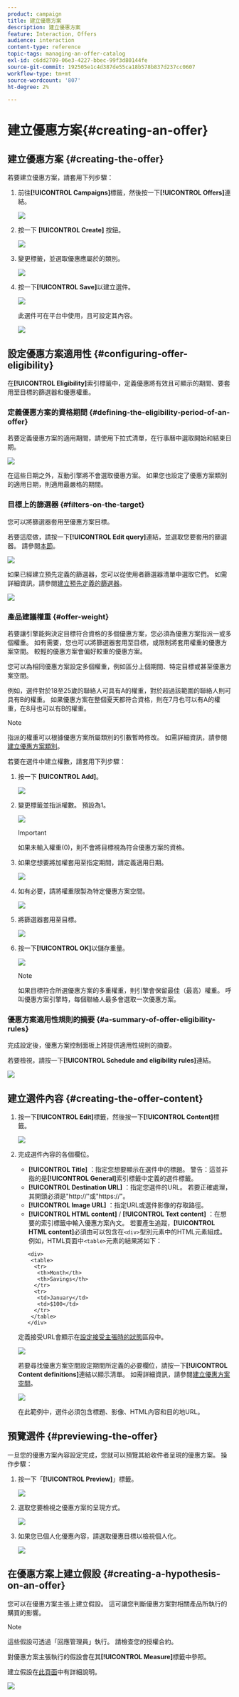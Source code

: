 ```yaml
---
product: campaign
title: 建立優惠方案
description: 建立優惠方案
feature: Interaction, Offers
audience: interaction
content-type: reference
topic-tags: managing-an-offer-catalog
exl-id: c6dd2709-06e3-4227-bbec-99f3d80144fe
source-git-commit: 192505e1c4d387de55ca18b578b837d237cc0607
workflow-type: tm+mt
source-wordcount: '807'
ht-degree: 2%

---
```


# 建立優惠方案{#creating-an-offer}



## 建立優惠方案 {#creating-the-offer}

若要建立優惠方案，請套用下列步驟：

1. 前往&#x200B;**[!UICONTROL Campaigns]**&#x200B;標籤，然後按一下&#x200B;**[!UICONTROL Offers]**&#x200B;連結。

   ![](assets/offer_create_001.png)

1. 按一下 **[!UICONTROL Create]** 按鈕。

   ![](assets/offer_create_005.png)

1. 變更標籤，並選取優惠應屬於的類別。

   ![](assets/offer_create_002.png)

1. 按一下&#x200B;**[!UICONTROL Save]**&#x200B;以建立選件。

   ![](assets/offer_create_003.png)

   此選件可在平台中使用，且可設定其內容。

   ![](assets/offer_create_004.png)

## 設定優惠方案適用性 {#configuring-offer-eligibility}

在&#x200B;**[!UICONTROL Eligibility]**&#x200B;索引標籤中，定義優惠將有效且可顯示的期間、要套用至目標的篩選器和優惠權重。

### 定義優惠方案的資格期間 {#defining-the-eligibility-period-of-an-offer}

若要定義優惠方案的適用期間，請使用下拉式清單，在行事曆中選取開始和結束日期。

![](assets/offer_eligibility_create_002.png)

在這些日期之外，互動引擎將不會選取優惠方案。 如果您也設定了優惠方案類別的適用日期，則適用最嚴格的期間。

### 目標上的篩選器 {#filters-on-the-target}

您可以將篩選器套用至優惠方案目標。

若要這麼做，請按一下&#x200B;**[!UICONTROL Edit query]**&#x200B;連結，並選取您要套用的篩選器。 請參閱[本節](../../platform/using/about-adobe-campaign-classic.md)。

![](assets/offer_eligibility_create_003.png)

如果已經建立預先定義的篩選器，您可以從使用者篩選器清單中選取它們。 如需詳細資訊，請參閱[建立預先定義的篩選器](../../interaction/using/creating-predefined-filters.md)。

![](assets/offer_eligibility_create_004.png)

### 產品建議權重 {#offer-weight}

若要讓引擎能夠決定目標符合資格的多個優惠方案，您必須為優惠方案指派一或多個權重。 如有需要，您也可以將篩選器套用至目標，或限制將套用權重的優惠方案空間。 較輕的優惠方案會偏好較重的優惠方案。

您可以為相同優惠方案設定多個權重，例如區分上個期間、特定目標或甚至優惠方案空間。

例如，選件對於18至25歲的聯絡人可具有A的權重，對於超過該範圍的聯絡人則可具有B的權重。 如果優惠方案在整個夏天都符合資格，則在7月也可以有A的權重，在8月也可以有B的權重。

>[!NOTE]
>
>指派的權重可以根據優惠方案所屬類別的引數暫時修改。 如需詳細資訊，請參閱[建立優惠方案類別](../../interaction/using/creating-offer-categories.md)。

若要在選件中建立權數，請套用下列步驟：

1. 按一下 **[!UICONTROL Add]**。

   ![](assets/offer_weight_create_001.png)

1. 變更標籤並指派權數。 預設為1。

   ![](assets/offer_weight_create_006.png)

   >[!IMPORTANT]
   >
   >如果未輸入權重(0)，則不會將目標視為符合優惠方案的資格。

1. 如果您想要將加權套用至指定期間，請定義適用日期。

   ![](assets/offer_weight_create_002.png)

1. 如有必要，請將權重限製為特定優惠方案空間。

   ![](assets/offer_weight_create_003.png)

1. 將篩選器套用至目標。

   ![](assets/offer_weight_create_004.png)

1. 按一下&#x200B;**[!UICONTROL OK]**&#x200B;以儲存重量。

   ![](assets/offer_weight_create_005.png)

   >[!NOTE]
   >
   >如果目標符合所選優惠方案的多重權重，則引擎會保留最佳（最高）權重。 呼叫優惠方案引擎時，每個聯絡人最多會選取一次優惠方案。

### 優惠方案適用性規則的摘要 {#a-summary-of-offer-eligibility-rules}

完成設定後，優惠方案控制面板上將提供適用性規則的摘要。

若要檢視，請按一下&#x200B;**[!UICONTROL Schedule and eligibility rules]**&#x200B;連結。

![](assets/offer_eligibility_create_005.png)

## 建立選件內容 {#creating-the-offer-content}

1. 按一下&#x200B;**[!UICONTROL Edit]**&#x200B;標籤，然後按一下&#x200B;**[!UICONTROL Content]**&#x200B;標籤。

   ![](assets/offer_content_create_001.png)

1. 完成選件內容的各個欄位。

   * **[!UICONTROL Title]** ：指定您想要顯示在選件中的標題。 警告：這並非指的是&#x200B;**[!UICONTROL General]**&#x200B;索引標籤中定義的選件標籤。
   * **[!UICONTROL Destination URL]** ：指定您選件的URL。 若要正確處理，其開頭必須是&quot;http://&quot;或&quot;https://&quot;。
   * **[!UICONTROL Image URL]** ：指定URL或選件影像的存取路徑。
   * **[!UICONTROL HTML content]** / **[!UICONTROL Text content]** ：在想要的索引標籤中輸入優惠方案內文。 若要產生追蹤，**[!UICONTROL HTML content]**&#x200B;必須由可以包含在`<div>`型別元素中的HTML元素組成。 例如，HTML頁面中`<table>`元素的結果將如下：

   ```
      <div> 
       <table>
        <tr>
         <th>Month</th>
         <th>Savings</th>   
        </tr>   
        <tr>    
         <td>January</td>
         <td>$100</td>   
        </tr> 
       </table> 
      </div>
   ```

   定義接受URL會顯示在[設定接受主張時的狀態](../../interaction/using/creating-offer-spaces.md#configuring-the-status-when-the-proposition-is-accepted)區段中。

   ![](assets/offer_content_create_002.png)

   若要尋找優惠方案空間設定期間所定義的必要欄位，請按一下&#x200B;**[!UICONTROL Content definitions]**&#x200B;連結以顯示清單。 如需詳細資訊，請參閱[建立優惠方案空間](../../interaction/using/creating-offer-spaces.md)。

   ![](assets/offer_content_create_003.png)

   在此範例中，選件必須包含標題、影像、HTML內容和目的地URL。

## 預覽選件 {#previewing-the-offer}

一旦您的優惠方案內容設定完成，您就可以預覽其給收件者呈現的優惠方案。 操作步驟：

1. 按一下「**[!UICONTROL Preview]**」標籤。

   ![](assets/offer_preview_create_001.png)

1. 選取您要檢視之優惠方案的呈現方式。

   ![](assets/offer_preview_create_002.png)

1. 如果您已個人化優惠內容，請選取優惠目標以檢視個人化。

   ![](assets/offer_preview_create_003.png)

## 在優惠方案上建立假設 {#creating-a-hypothesis-on-an-offer}

您可以在優惠方案主張上建立假設。 這可讓您判斷優惠方案對相關產品所執行的購買的影響。

>[!NOTE]
>
>這些假設可透過「回應管理員」執行。 請檢查您的授權合約。

對優惠方案主張執行的假設會在其&#x200B;**[!UICONTROL Measure]**&#x200B;標籤中參照。

建立假設在[此頁面](../../response/using/about-response-manager.md)中有詳細說明。

![](assets/offer_hypothesis_001.png)
